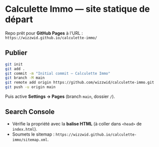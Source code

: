 # Calculette Immo — site statique de départ

Repo prêt pour **GitHub Pages** à l'URL :
`https://wizzwid.github.io/calculette-immo/`

## Publier
```bash
git init
git add .
git commit -m "Initial commit — Calculette Immo"
git branch -M main
git remote add origin https://github.com/wizzwid/calculette-immo.git
git push -u origin main
```

Puis active **Settings → Pages** (branch `main`, dossier `/`).

## Search Console
- Vérifie la propriété avec la **balise HTML** (à coller dans `<head>` de `index.html`).
- Soumets le sitemap : `https://wizzwid.github.io/calculette-immo/sitemap.xml`.
